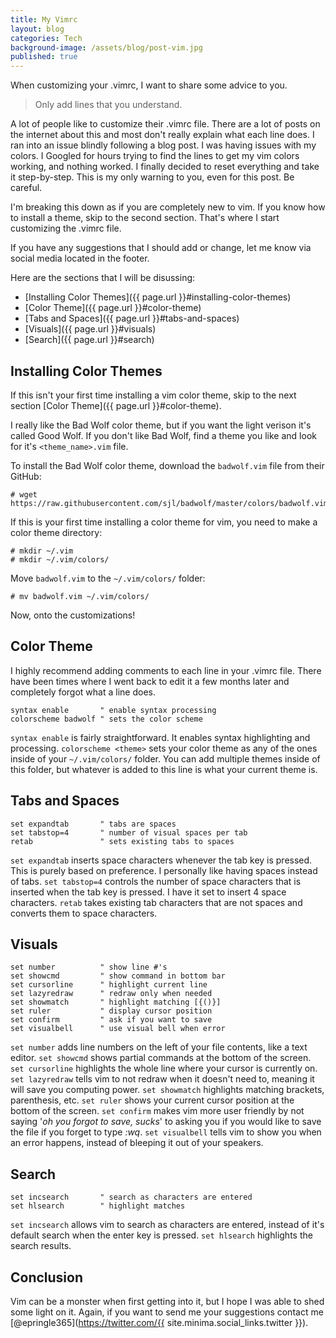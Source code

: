 ```yaml
---
title: My Vimrc
layout: blog
categories: Tech
background-image: /assets/blog/post-vim.jpg
published: true
---
```


When customizing your .vimrc, I want to share some advice to you.

> Only add lines that you understand.

A lot of people like to customize their .vimrc file. There are a lot of posts on the internet about this and most don't really explain what each line does. I ran into an issue blindly following a blog post. I was having issues with my colors. I Googled for hours trying to find the lines to get my vim colors working, and nothing worked. I finally decided to reset everything and take it step-by-step. This is my only warning to you, even for this post. Be careful.

I'm breaking this down as if you are completely new to vim. If you know how to install a theme, skip to the second section. That's where I start customizing the .vimrc file.

If you have any suggestions that I should add or change, let me know via social media located in the footer.

Here are the sections that I will be disussing:
* [Installing Color Themes]({{ page.url }}#installing-color-themes)
* [Color Theme]({{ page.url }}#color-theme)
* [Tabs and Spaces]({{ page.url }}#tabs-and-spaces)
* [Visuals]({{ page.url }}#visuals)
* [Search]({{ page.url }}#search)

## Installing Color Themes

If this isn't your first time installing a vim color theme, skip to the next section [Color Theme]({{ page.url }}#color-theme).

I really like the Bad Wolf color theme, but if you want the light verison it's called Good Wolf. If you don't like Bad Wolf, find a theme you like and look for it's `<theme_name>.vim` file.

To install the Bad Wolf color theme, download the `badwolf.vim` file from their GitHub:
```
# wget https://raw.githubusercontent.com/sjl/badwolf/master/colors/badwolf.vim
```

If this is your first time installing a color theme for vim, you need to make a color theme directory:
```
# mkdir ~/.vim
# mkdir ~/.vim/colors/
```

Move `badwolf.vim` to the `~/.vim/colors/` folder:
```
# mv badwolf.vim ~/.vim/colors/
```

Now, onto the customizations!

## Color Theme

I highly recommend adding comments to each line in your .vimrc file. There have been times where I went back to edit it a few months later and completely forgot what a line does.

```
syntax enable       " enable syntax processing
colorscheme badwolf " sets the color scheme
```
`syntax enable` is fairly straightforward. It enables syntax highlighting and processing. `colorscheme <theme>` sets your color theme as any of the ones inside of your `~/.vim/colors/` folder. You can add multiple themes inside of this folder, but whatever is added to this line is what your current theme is.


## Tabs and Spaces

```
set expandtab       " tabs are spaces
set tabstop=4       " number of visual spaces per tab
retab               " sets existing tabs to spaces
```
`set expandtab` inserts space characters whenever the tab key is pressed. This is purely based on preference. I personally like having spaces instead of tabs. `set tabstop=4` controls the number of space characters that is inserted when the tab key is pressed. I have it set to insert 4 space characters. `retab` takes existing tab characters that are not spaces and converts them to space characters.


## Visuals

```
set number          " show line #'s
set showcmd         " show command in bottom bar
set cursorline      " highlight current line
set lazyredraw      " redraw only when needed
set showmatch       " highlight matching [{()}]
set ruler           " display cursor position
set confirm         " ask if you want to save
set visualbell      " use visual bell when error
```

`set number` adds line numbers on the left of your file contents, like a text editor. `set showcmd` shows partial commands at the bottom of the screen. `set cursorline` highlights the whole line where your cursor is currently on. `set lazyredraw` tells vim to not redraw when it doesn't need to, meaning it will save you computing power. `set showmatch` highlights matching brackets, parenthesis, etc. `set ruler` shows your current cursor position at the bottom of the screen. `set confirm` makes vim more user friendly by not saying '*oh you forgot to save, sucks*' to asking you if you would like to save the file if you forget to type *:wq*. `set visualbell` tells vim to show you when an error happens, instead of bleeping it out of your speakers.

## Search

```
set incsearch       " search as characters are entered
set hlsearch        " highlight matches
```

`set incsearch` allows vim to search as characters are entered, instead of it's default search when the enter key is pressed. `set hlsearch` highlights the search results.

## Conclusion

Vim can be a monster when first getting into it, but I hope I was able to shed some light on it. Again, if you want to send me your suggestions contact me [@epringle365](https://twitter.com/{{ site.minima.social_links.twitter }}).
